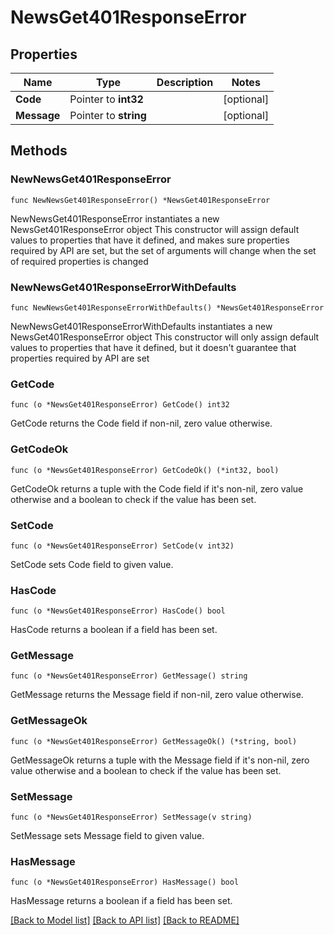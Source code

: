 # NewsGet401ResponseError

## Properties

Name | Type | Description | Notes
------------ | ------------- | ------------- | -------------
**Code** | Pointer to **int32** |  | [optional] 
**Message** | Pointer to **string** |  | [optional] 

## Methods

### NewNewsGet401ResponseError

`func NewNewsGet401ResponseError() *NewsGet401ResponseError`

NewNewsGet401ResponseError instantiates a new NewsGet401ResponseError object
This constructor will assign default values to properties that have it defined,
and makes sure properties required by API are set, but the set of arguments
will change when the set of required properties is changed

### NewNewsGet401ResponseErrorWithDefaults

`func NewNewsGet401ResponseErrorWithDefaults() *NewsGet401ResponseError`

NewNewsGet401ResponseErrorWithDefaults instantiates a new NewsGet401ResponseError object
This constructor will only assign default values to properties that have it defined,
but it doesn't guarantee that properties required by API are set

### GetCode

`func (o *NewsGet401ResponseError) GetCode() int32`

GetCode returns the Code field if non-nil, zero value otherwise.

### GetCodeOk

`func (o *NewsGet401ResponseError) GetCodeOk() (*int32, bool)`

GetCodeOk returns a tuple with the Code field if it's non-nil, zero value otherwise
and a boolean to check if the value has been set.

### SetCode

`func (o *NewsGet401ResponseError) SetCode(v int32)`

SetCode sets Code field to given value.

### HasCode

`func (o *NewsGet401ResponseError) HasCode() bool`

HasCode returns a boolean if a field has been set.

### GetMessage

`func (o *NewsGet401ResponseError) GetMessage() string`

GetMessage returns the Message field if non-nil, zero value otherwise.

### GetMessageOk

`func (o *NewsGet401ResponseError) GetMessageOk() (*string, bool)`

GetMessageOk returns a tuple with the Message field if it's non-nil, zero value otherwise
and a boolean to check if the value has been set.

### SetMessage

`func (o *NewsGet401ResponseError) SetMessage(v string)`

SetMessage sets Message field to given value.

### HasMessage

`func (o *NewsGet401ResponseError) HasMessage() bool`

HasMessage returns a boolean if a field has been set.


[[Back to Model list]](../README.md#documentation-for-models) [[Back to API list]](../README.md#documentation-for-api-endpoints) [[Back to README]](../README.md)


